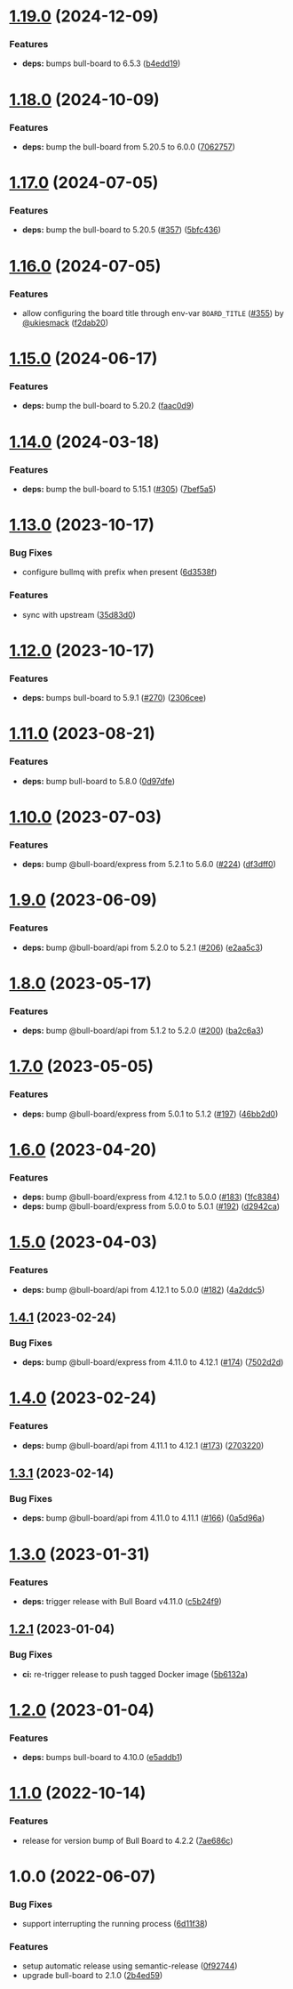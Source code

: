 # [1.19.0](https://github.com/Addono/bull-board-docker/compare/v1.18.0...v1.19.0) (2024-12-09)


### Features

* **deps:** bumps bull-board to 6.5.3 ([b4edd19](https://github.com/Addono/bull-board-docker/commit/b4edd19bb24786b5b3607411e9b8e0105dc4396b))

# [1.18.0](https://github.com/Addono/bull-board-docker/compare/v1.17.0...v1.18.0) (2024-10-09)


### Features

* **deps:** bump the bull-board from 5.20.5 to 6.0.0 ([7062757](https://github.com/Addono/bull-board-docker/commit/70627578ed84395c70161b6f203613c28f8db778))

# [1.17.0](https://github.com/Addono/bull-board-docker/compare/v1.16.0...v1.17.0) (2024-07-05)


### Features

* **deps:** bump the bull-board to 5.20.5 ([#357](https://github.com/Addono/bull-board-docker/issues/357)) ([5bfc436](https://github.com/Addono/bull-board-docker/commit/5bfc436053dc123c8af804b64a899b0dc1e2beb9))

# [1.16.0](https://github.com/Addono/bull-board-docker/compare/v1.15.0...v1.16.0) (2024-07-05)


### Features

* allow configuring the board title through env-var `BOARD_TITLE` ([#355](https://github.com/Addono/bull-board-docker/issues/355)) by [@ukiesmack](https://github.com/ukiesmack) ([f2dab20](https://github.com/Addono/bull-board-docker/commit/f2dab206f1f739bd1be7c4d25a165643b9b334ab))

# [1.15.0](https://github.com/Addono/bull-board-docker/compare/v1.14.0...v1.15.0) (2024-06-17)


### Features

* **deps:** bump the bull-board to 5.20.2 ([faac0d9](https://github.com/Addono/bull-board-docker/commit/faac0d96e99422f6f127a9d2833ab2f86b95189d))

# [1.14.0](https://github.com/Addono/bull-board-docker/compare/v1.13.0...v1.14.0) (2024-03-18)


### Features

* **deps:** bump the bull-board to 5.15.1 ([#305](https://github.com/Addono/bull-board-docker/issues/305)) ([7bef5a5](https://github.com/Addono/bull-board-docker/commit/7bef5a544afdf62e7d5e8b6a2e3c9d7edf5d496b))

# [1.13.0](https://github.com/Addono/bull-board-docker/compare/v1.12.0...v1.13.0) (2023-10-17)


### Bug Fixes

* configure bullmq with prefix when present ([6d3538f](https://github.com/Addono/bull-board-docker/commit/6d3538f45409957f3a24d23c9075b6b1a80a52c7))


### Features

* sync with upstream ([35d83d0](https://github.com/Addono/bull-board-docker/commit/35d83d01a1ac57a5c3c830d6e6b771debbd180aa))

# [1.12.0](https://github.com/Addono/bull-board-docker/compare/v1.11.0...v1.12.0) (2023-10-17)


### Features

* **deps:** bumps bull-board to 5.9.1 ([#270](https://github.com/Addono/bull-board-docker/issues/270)) ([2306cee](https://github.com/Addono/bull-board-docker/commit/2306ceed104a504e4cae263890279aad6c93893c))

# [1.11.0](https://github.com/Addono/bull-board-docker/compare/v1.10.0...v1.11.0) (2023-08-21)


### Features

* **deps:** bump bull-board to 5.8.0 ([0d97dfe](https://github.com/Addono/bull-board-docker/commit/0d97dfeae271c10b5d413f506bf27da63adbcf14))

# [1.10.0](https://github.com/Addono/bull-board-docker/compare/v1.9.0...v1.10.0) (2023-07-03)


### Features

* **deps:** bump @bull-board/express from 5.2.1 to 5.6.0 ([#224](https://github.com/Addono/bull-board-docker/issues/224)) ([df3dff0](https://github.com/Addono/bull-board-docker/commit/df3dff01ea55a7899dc12a062030e20173e15689))

# [1.9.0](https://github.com/Addono/bull-board-docker/compare/v1.8.0...v1.9.0) (2023-06-09)


### Features

* **deps:** bump @bull-board/api from 5.2.0 to 5.2.1 ([#206](https://github.com/Addono/bull-board-docker/issues/206)) ([e2aa5c3](https://github.com/Addono/bull-board-docker/commit/e2aa5c3e600155760d8eafe460104d395396bc73))

# [1.8.0](https://github.com/Addono/bull-board-docker/compare/v1.7.0...v1.8.0) (2023-05-17)


### Features

* **deps:** bump @bull-board/api from 5.1.2 to 5.2.0 ([#200](https://github.com/Addono/bull-board-docker/issues/200)) ([ba2c6a3](https://github.com/Addono/bull-board-docker/commit/ba2c6a34f1171f8413a7c9c09e13d9c5f287d019))

# [1.7.0](https://github.com/Addono/bull-board-docker/compare/v1.6.0...v1.7.0) (2023-05-05)


### Features

* **deps:** bump @bull-board/express from 5.0.1 to 5.1.2 ([#197](https://github.com/Addono/bull-board-docker/issues/197)) ([46bb2d0](https://github.com/Addono/bull-board-docker/commit/46bb2d0ee36a5d9f9970d30425f23aef8e6d02d5))

# [1.6.0](https://github.com/Addono/bull-board-docker/compare/v1.5.0...v1.6.0) (2023-04-20)


### Features

* **deps:** bump @bull-board/express from 4.12.1 to 5.0.0 ([#183](https://github.com/Addono/bull-board-docker/issues/183)) ([1fc8384](https://github.com/Addono/bull-board-docker/commit/1fc8384a988c6f42e499f6b309d9d33d96258045))
* **deps:** bump @bull-board/express from 5.0.0 to 5.0.1 ([#192](https://github.com/Addono/bull-board-docker/issues/192)) ([d2942ca](https://github.com/Addono/bull-board-docker/commit/d2942ca88295ff13431f5880ad37d382097700c9))

# [1.5.0](https://github.com/Addono/bull-board-docker/compare/v1.4.1...v1.5.0) (2023-04-03)


### Features

* **deps:** bump @bull-board/api from 4.12.1 to 5.0.0 ([#182](https://github.com/Addono/bull-board-docker/issues/182)) ([4a2ddc5](https://github.com/Addono/bull-board-docker/commit/4a2ddc56f32bc11bc43ec80c487c73060d31ed37))

## [1.4.1](https://github.com/Addono/bull-board-docker/compare/v1.4.0...v1.4.1) (2023-02-24)


### Bug Fixes

* **deps:** bump @bull-board/express from 4.11.0 to 4.12.1 ([#174](https://github.com/Addono/bull-board-docker/issues/174)) ([7502d2d](https://github.com/Addono/bull-board-docker/commit/7502d2de4171747de13e39fc46552c991c0c711b))

# [1.4.0](https://github.com/Addono/bull-board-docker/compare/v1.3.1...v1.4.0) (2023-02-24)


### Features

* **deps:** bump @bull-board/api from 4.11.1 to 4.12.1 ([#173](https://github.com/Addono/bull-board-docker/issues/173)) ([2703220](https://github.com/Addono/bull-board-docker/commit/27032202a1d22ba9cf5493910dc5b339b512b0ea))

## [1.3.1](https://github.com/Addono/bull-board-docker/compare/v1.3.0...v1.3.1) (2023-02-14)


### Bug Fixes

* **deps:** bump @bull-board/api from 4.11.0 to 4.11.1 ([#166](https://github.com/Addono/bull-board-docker/issues/166)) ([0a5d96a](https://github.com/Addono/bull-board-docker/commit/0a5d96a885a1a7fd30214dec455940125cf8b347))

# [1.3.0](https://github.com/Addono/bull-board-docker/compare/v1.2.1...v1.3.0) (2023-01-31)


### Features

* **deps:** trigger release with Bull Board v4.11.0 ([c5b24f9](https://github.com/Addono/bull-board-docker/commit/c5b24f93462f14f24b971a55c18384ad4bf052b4))

## [1.2.1](https://github.com/Addono/bull-board-docker/compare/v1.2.0...v1.2.1) (2023-01-04)


### Bug Fixes

* **ci:** re-trigger release to push tagged Docker image ([5b6132a](https://github.com/Addono/bull-board-docker/commit/5b6132affa4ba8493b4802ae99c21a3324c4c4b2))

# [1.2.0](https://github.com/Addono/bull-board-docker/compare/v1.1.0...v1.2.0) (2023-01-04)


### Features

* **deps:** bumps bull-board to 4.10.0 ([e5addb1](https://github.com/Addono/bull-board-docker/commit/e5addb1b264c605125d7de38483a0eed14f72f35))

# [1.1.0](https://github.com/Addono/bull-board-docker/compare/v1.0.0...v1.1.0) (2022-10-14)


### Features

* release for version bump of Bull Board to 4.2.2 ([7ae686c](https://github.com/Addono/bull-board-docker/commit/7ae686c98e245154ceb1dc85e774cbe12933bf8d))

# 1.0.0 (2022-06-07)


### Bug Fixes

* support interrupting the running process ([6d11f38](https://github.com/Addono/bull-board-docker/commit/6d11f3810962652c25724c0acbdd3c0a25057f47))


### Features

* setup automatic release using semantic-release ([0f92744](https://github.com/Addono/bull-board-docker/commit/0f92744e9dcce577b57ae3f22e9b920c32345641))
* upgrade bull-board to 2.1.0 ([2b4ed59](https://github.com/Addono/bull-board-docker/commit/2b4ed59196fb7f8e2105e97fd3b63999051d36a8))
